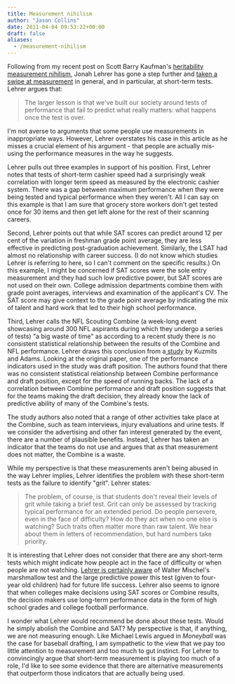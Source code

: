 ```yaml
---
title: Measurement nihilism
author: "Jason Collins"
date: 2011-04-04 09:53:22+00:00
draft: false
aliases:
  - /measurement-nihilism
---
```


Following from my recent post on Scott Barry Kaufman's [heritability measurement nihilism](https://www.jasoncollins.blog/the-heritability-debate-again/), Jonah Lehrer has gone a step further and [taken a swipe at measurement](http://online.wsj.com/article/SB10001424052748704471904576230931647955902.html) in general, and in particular, at short-term tests. Lehrer argues that:


<blockquote>The larger lesson is that we've built our society around tests of performance that fail to predict what really matters: what happens once the test is over.</blockquote>


I'm not averse to arguments that some people use measurements in inappropriate ways. However, Lehrer overstates his case in this article as he misses a crucial element of his argument - that people are actually mis-using the performance measures in the way he suggests.

Lehrer pulls out three examples in support of his position. First, Lehrer notes that tests of short-term cashier speed had a surprisingly weak correlation with longer term speed as measured by the electronic cashier system. There was a gap between maximum performance when they were being tested and typical performance when they weren't. All I can say on this example is that I am sure that grocery store workers don't get tested once for 30 items and then get left alone for the rest of their scanning careers.

Second, Lehrer points out that while SAT scores can predict around 12 per cent of the variation in freshman grade point average, they are less effective in predicting post-graduation achievement. Similarly, the LSAT had almost no relationship with career success. (I do not know which studies Lehrer is referring to here, so I can't comment on the specific results.) On this example, I might be concerned if SAT scores were the sole entry measurement and they had such low predictive power, but SAT scores are not used on their own. College admission departments combine them with grade point averages, interviews and examination of the applicant's CV. The SAT score may give context to the grade point average by indicating the mix of talent and hard work that led to their high school performance.

Third, Lehrer calls the NFL Scouting Combine (a week-long event showcasing around 300 NFL aspirants during which they undergo a series of tests) "a big waste of time" as according to a recent study there is no consistent statistical relationship between the results of the Combine and NFL performance. Lehrer draws this conclusion from a[ study](http://doi.org/10.1519/JSC.0b013e318185f09d) by Kuzmits and Adams. Looking at the original paper, one of the performance indicators used in the study was draft position. The authors found that there was no consistent statistical relationship between Combine performance and draft position, except for the speed of running backs. The lack of a correlation between Combine performance and draft position suggests that for the teams making the draft decision, they already know the lack of predictive ability of many of the Combine's tests.

The study authors also noted that a range of other activities take place at the Combine, such as team interviews, injury evaluations and urine tests. If we consider the advertising and other fan interest generated by the event, there are a number of plausible benefits. Instead, Lehrer has taken an indicator that the teams do not use and argues that as that measurement does not matter, the Combine is a waste.

While my perspective is that these measurements aren't being abused in the way Lehrer implies, Lehrer identifies the problem with these short-term tests as the failure to identify "grit". Lehrer states:


<blockquote>The problem, of course, is that students don't reveal their levels of grit while taking a brief test. Grit can only be assessed by tracking typical performance for an extended period. Do people persevere, even in the face of difficulty? How do they act when no one else is watching? Such traits often matter more than raw talent. We hear about them in letters of recommendation, but hard numbers take priority.</blockquote>


It is interesting that Lehrer does not consider that there are any short-term tests which might indicate how people act in the face of difficulty or when people are not watching. [Lehrer is certainly aware](http://www.newyorker.com/reporting/2009/05/18/090518fa_fact_lehrer) of Walter Mischel's marshmallow test and the large predictive power this test (given to four-year old children) had for future life success. Lehrer also seems to ignore that when colleges make decisions using SAT scores or Combine results, the decision makers use long-term performance data in the form of high school grades and college football performance.

I wonder what Lehrer would recommend be done about these tests. Would he simply abolish the Combine and SAT? My perspective is that, if anything, we are not measuring enough. Like Michael Lewis argued in *Moneyball* was the case for baseball drafting, I am sympathetic to the view that we pay too little attention to measurement and too much to gut instinct. For Lehrer to convincingly argue that short-term measurement is playing too much of a role, I'd like to see some evidence that there are alternative measurements that outperform those indicators that are actually being used.
